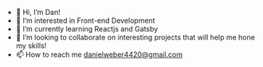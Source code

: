 - 👋 Hi, I’m Dan!
- 👀 I’m interested in Front-end Development
- 🌱 I’m currently learning Reactjs and Gatsby
- 💞️ I’m looking to collaborate on interesting projects that will help me hone my skills!
- 📫 How to reach me danielweber4420@gmail.com

<!---
DaperDandle/DaperDandle is a ✨ special ✨ repository because its `README.md` (this file) appears on your GitHub profile.
You can click the Preview link to take a look at your changes.
--->
